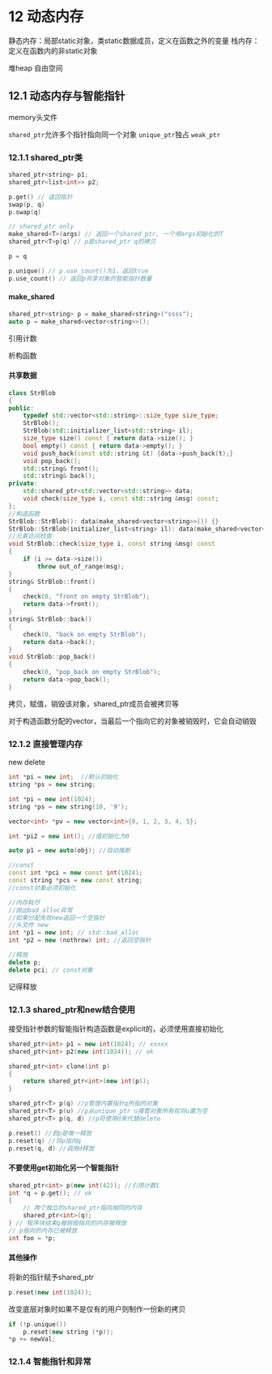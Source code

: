 # 12 动态内存
静态内存：局部static对象，类static数据成员，定义在函数之外的变量
栈内存：定义在函数内的非static对象

堆heap 自由空间

## 12.1 动态内存与智能指针
memory头文件

`shared_ptr`允许多个指针指向同一个对象
`unique_ptr`独占
`weak_ptr`

### 12.1.1 shared_ptr类
```c++
shared_ptr<string> p1;
shared_ptr<list<int>> p2;

p.get() // 返回指针
swap(p, q)
p.swap(q)

// shared_ptr only
make_shared<T>(args) // 返回一个shared_ptr, 一个用args初始化的T
shared_ptr<T>p(q) // p是shared_ptr q的拷贝

p = q

p.unique() // p.use_count()为1，返回true
p.use_count() // 返回p共享对象的智能指针数量
```
#### make_shared
```c++
shared_ptr<string> p = make_shared<string>("ssss");
auto p = make_shared<vector<string>>();
```
引用计数

析构函数

#### 共享数据
```c++
class StrBlob
{
public:
    typedef std::vector<std::string>::size_type size_type;
    StrBlob();
    StrBlob(std::initializer_list<std::string> il);
    size_type size() const { return data->size(); }
    bool empty() const { return data->empty(); }
    void push_back(const std::string &t) {data->push_back(t);}
    void pop_back();
    std::string& front();
    std::string& back();
private:
    std::shared_ptr<std::vector<std::string>> data;
    void check(size_type i, const std::string &msg) const;
};
//构造函数
StrBlob::StrBlob(): data(make_shared<vector<string>>()) {}
StrBlob::StrBlob(initializer_list<string> il): data(make_shared<vector<string>>(il)) {}
//元素访问检查
void StrBlob::check(size_type i, const string &msg) const
{
    if (i >= data->size())
        throw out_of_range(msg);
}
string& StrBlob::front()
{
    check(0, "front on empty StrBlob");
    return data->front();
}
string& StrBlob::back()
{
    check(0, "back on empty StrBlob");
    return data->back();
}
void StrBlob::pop_back()
{
    check(0, "pop_back on empty StrBlob");
    return data->pop_back();
}
```
拷贝，赋值，销毁该对象，shared_ptr成员会被拷贝等

对于构造函数分配的vector，当最后一个指向它的对象被销毁时，它会自动销毁
### 12.1.2 直接管理内存
new delete

```c++
int *pi = new int;  //默认初始化
string *ps = new string;

int *pi = new int(1024);
string *ps = new string(10, '9');

vector<int> *pv = new vector<int>{0, 1, 2, 3, 4, 5};

int *pi2 = new int(); //值初始化为0

auto p1 = new auto(obj); //自动推断

//const
const int *pci = new const int(1024);
const string *pcs = new const string;
//const对象必须初始化

//内存耗尽
//抛出bad_alloc异常
//如果分配失败new返回一个空指针
//头文件 new
int *p1 = new int; // std::bad_alloc
int *p2 = new (nothrow) int; //返回空指针

//释放
delete p;
delete pci; // const对象
```
记得释放

### 12.1.3 shared_ptr和new结合使用
接受指针参数的智能指针构造函数是explicit的，必须使用直接初始化
```c++
shared_ptr<int> p1 = new int(1024); // xxxxx
shared_ptr<int> p2(new int(1024)); // ok

shared_ptr<int> clone(int p)
{
    return shared_ptr<int>(new int(p));
}

shared_ptr<T> p(q) //p管理内置指针q所指的对象
shared_ptr<T> p(u) //p从unique_ptr u接管对象所有权将u置为空
shared_ptr<T> p(q, d) //p将使用d来代替delete

p.reset() //若p是唯一释放
p.reset(q) //将p指向q
p.reset(q, d) //调用d释放
```
#### 不要使用get初始化另一个智能指针
```c++
shared_ptr<int> p(new int(42)); //引用计数1
int *q = p.get(); // ok
{
    // 两个独立的shared_ptr指向相同的内存
    shared_ptr<int>(q);
} // 程序块结束q被销毁指向的内存被释放
// p指向的内存已被释放
int foo = *p;
```
#### 其他操作
将新的指针赋予shared_ptr
```c++
p.reset(new int(1024));
```
改变底层对象时如果不是仅有的用户则制作一份新的拷贝
```c++
if (!p.unique())
    p.reset(new string (*p));
*p += newVal;
```
### 12.1.4 智能指针和异常
